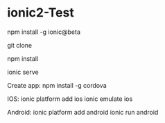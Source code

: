 # ionic2-Test

npm install -g ionic@beta

git clone

npm install 

ionic serve

Create app:
npm install -g cordova

IOS:
ionic platform add ios
ionic emulate ios

Android:
ionic platform add android
ionic run android
